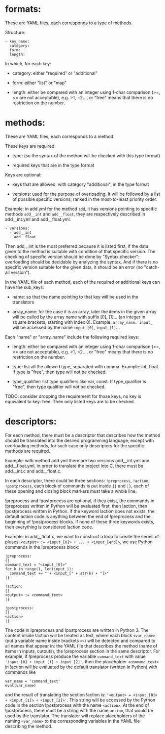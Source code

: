# formats:

These are YAML files, each corresponds to a type of methods.

Structure:
```
- key_name:
  category:
  form:
  length:
```
In which, for each key:

- category: either "required" or "additional"

- form: either "list" or "map"

- length: either be compared with an integer using 1-char comparison (>=, <= are not acceptable), e.g. >1, =2..., or "free" means that there is no restriction on the number.

# methods:

These are YAML files, each corresponds to a method.

These keys are required:

- type: (so the syntax of the method will be checked with this type format)

- required keys that are in the type format

Keys are optional:

- keys that are allowed, with category "additional", in the type format

- versions: used for the purpose of overloading. It will be followed by a list of possible specific versions, ranked in the most-to-least priority order.

Example: in add.yml for the method `add`, it has versions pointing to specific methods `add__int` and `add__float`, they are respectively described in add__int.yml and add__float.yml.
```
- versions:
  - add__int
  - add__float
```
Then add__int is the most preferred because it is listed first, if the data given to the method is suitable with condition of that specific version. The checking of specific version should be done by "Syntax checker": overloading should be decidable by analyzing the syntax. And if there is no specific version suitable for the given data, it should be an error (no "catch-all version").

In the YAML file of each method, each of the required or additional keys can have the sub_keys:

- name: so that the name pointing to that key will be used in the translators

- array_name: for the case it is an array, later the items in the given array will be called by the array name with suffix [0], [1]... (an integer in square brackets, starting with index 0). Example: `array_name: input_` will be accessed by the name `input_[0]`, `input_[1]`...

Each "name" or "array_name" include the following required keys:

- length: either be compared with an integer using 1-char comparison (>=, <= are not acceptable), e.g. >1, =2..., or "free" means that there is no restriction on the number.

- type: list all the allowed type, separated with comma. Example: int, float. If type is "free", then type will not be checked.

- type_qualifier: list type qualifiers like var, const. If type_qualifier is "free", then type qualifier will not be checked.

TODO: consider dropping the requirement for those keys, no key is equivalent to key: free. Then only listed keys are to be checked.

# descriptors:

For each method, there must be a descriptor that describes how the method should be translated into the desired programming language; except with overloading methods, for such case only descriptors for the specific methods are required.

Example: with method add.yml there are two versions add__int.yml and add__float.yml, in order to translate the project into C, there must be add__int.c and add__float.c.

In each descriptor, there could be three sections: `!preprocess`, `!action`, `!postprocess`, each block of commands is put inside `{|` and `|}`, each of these opening and closing block markers must take a whole line.

!preprocess and !postprocess are optional, if they exist, the commands in !preprocess written in Python will be evaluated first, then !action, then !postprocess written in Python. If the keyword !action does not exists, the default action code is anything between the end of !preprocess and the beginning of !postprocess blocks. If none of these three keywords exists, then everything is considered !action code.

 Example: in add__float.c, we want to construct a loop to create the series of pluses: `<output> := <input_[0]> + ... + <input_[end]>`, we use Python commands in the !preprocess block:

```
!preprocess:
{|
command_text = "<input_[0]>"
for k in range(1, len(input_)):
  command_text += " + <input_[" + str(k) + "]>"
|}

!action:
{|
<output> := <command_text>
|}

!postprocess:
{|
<action>
|}

```

The code in !preprocess and !postprocess are written in Python 3. The content inside !action will be treated as text, where each block `<var_name>` (put a variable name inside brackets `<>`) will be detected and compared to all names that appear in: the YAML file that describes the method (name of items in inputs, outputs), the !preprocess section in the same descriptor. For example, if !preprocess produce the variable `command_text` with value `'input_[0] + input_[1] + input_[2]'`, then the placeholder `<command_text>` in !action will be evaluated by the default translator (written in Python) with commands like
```
var_name = 'command_text'
eval(var_name)
```
and the result of translating the section !action is: `'<output> = <input_[0]> + <input_[1]> + <input_[2]>'`. This string will be accessed by the Python code in the section !postprocess with the name `<action>`. At the end of !postprocess, there must be a string with the name `action`, that would be used by the translator. The translator will replace placeholders of the naming `<var_name>` to the corresponding variables in the YAML file describing the method.
